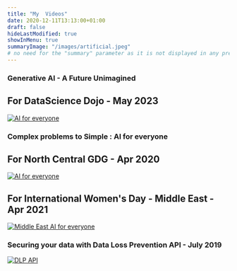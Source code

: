 ```yaml
---
title: "My  Videos"
date: 2020-12-11T13:13:00+01:00
draft: false
hideLastModified: true
showInMenu: true
summaryImage: "/images/artificial.jpeg"
# no need for the "summary" parameter as it is not displayed in any previews
---
```



### Generative AI - A Future Unimagined 
## For DataScience Dojo - May 2023
[![AI for everyone](http://img.youtube.com/vi/wurtsM3IOno/0.jpg)](https://www.youtube.com/watch?v=TiJ14b4DJ5I "Generative AI")

### Complex problems to Simple : AI for everyone
## For North Central GDG - Apr 2020
[![AI for everyone](http://img.youtube.com/vi/wurtsM3IOno/0.jpg)](https://www.youtube.com/watch?v=wurtsM3IOno "AI for everyone")

## For International Women's Day - Middle East - Apr 2021
[![Middle East AI for everyone](http://img.youtube.com/vi/HsOy8zHzEfo/0.jpg)](https://www.youtube.com/watch?v=HsOy8zHzEfo "Middle East AI for everyone")

### Securing your data with Data Loss Prevention API - July 2019
[![DLP API](http://img.youtube.com/vi/YsP4_epVxg8/0.jpg)](https://www.youtube.com/watch?v=YsP4_epVxg8 "DLP API")
